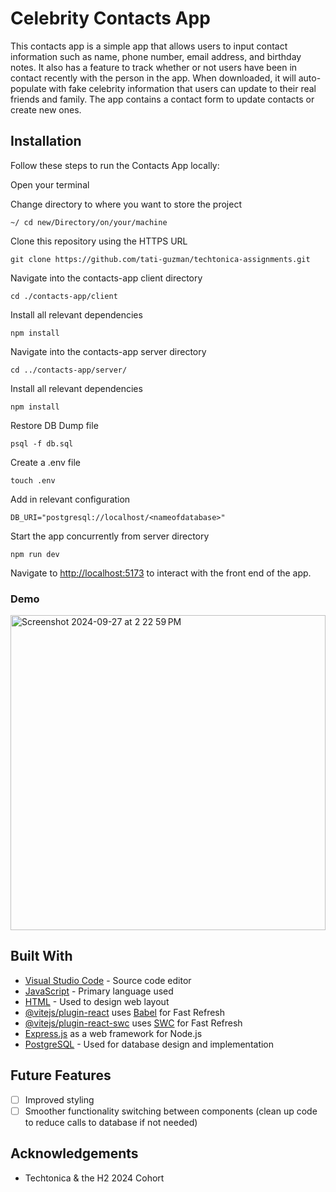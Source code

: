 # Celebrity Contacts App

This contacts app is a simple app that allows users to input contact information such as name, phone number, email address, and birthday notes. It also has a feature to track whether or not users have been in contact recently with the person in the app. When downloaded, it will auto-populate with fake celebrity information that users can update to their real friends and family. The app contains a contact form to update contacts or create new ones.

## Installation

Follow these steps to run the Contacts App locally:

Open your terminal

Change directory to where you want to store the project

```
~/ cd new/Directory/on/your/machine
```

Clone this repository using the HTTPS URL

```
git clone https://github.com/tati-guzman/techtonica-assignments.git
```

Navigate into the contacts-app client directory

```
cd ./contacts-app/client
```

Install all relevant dependencies

```
npm install
```

Navigate into the contacts-app server directory

```
cd ../contacts-app/server/
```

Install all relevant dependencies

```
npm install
```

Restore DB Dump file

```
psql -f db.sql
```

Create a .env file

```
touch .env
```

Add in relevant configuration

```
DB_URI="postgresql://localhost/<nameofdatabase>"
```

Start the app concurrently from server directory

```
npm run dev
```

Navigate to [http://localhost:5173](http://localhost:5173) to interact with the front end of the app.

### Demo

<img width="504" alt="Screenshot 2024-09-27 at 2 22 59 PM" src="https://github.com/user-attachments/assets/485fa472-d67b-483d-8b4f-657b6b6bf72e">


## Built With

* [Visual Studio Code](https://code.visualstudio.com/) - Source code editor
* [JavaScript](https://www.javascript.com/) - Primary language used
* [HTML](https://html.com/) - Used to design web layout
* [@vitejs/plugin-react](https://github.com/vitejs/vite-plugin-react/blob/main/packages/plugin-react/README.md) uses [Babel](https://babeljs.io/) for Fast Refresh
* [@vitejs/plugin-react-swc](https://github.com/vitejs/vite-plugin-react-swc) uses [SWC](https://swc.rs/) for Fast Refresh
* [Express.js](https://expressjs.com/) as a web framework for Node.js
* [PostgreSQL](https://www.postgresql.org/docs/current/datatype-datetime.html) - Used for database design and implementation

## Future Features

- [ ] Improved styling
- [ ] Smoother functionality switching between components (clean up code to reduce calls to database if not needed) 

## Acknowledgements

* Techtonica & the H2 2024 Cohort
